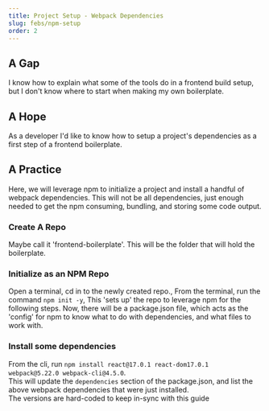 ```yaml
---
title: Project Setup - Webpack Dependencies
slug: febs/npm-setup
order: 2
---
```


## A Gap

I know how to explain what some of the tools do in a frontend build setup, but I don't know where to start when making my own boilerplate.

## A Hope

As a developer I'd like to know how to setup a project's dependencies as a first step of a frontend boilerplate.

## A Practice

Here, we will leverage npm to initialize a project and install a handful of webpack dependencies. This will not be all dependencies, just enough needed to get the npm consuming, bundling, and storing some code output.

### Create A Repo

Maybe call it 'frontend-boilerplate'. This will be the folder that will hold the boilerplate.

### Initialize as an NPM Repo

Open a terminal, cd in to the newly created repo.,
From the terminal, run the command `npm init -y`,
This 'sets up' the repo to leverage npm for the following steps. Now, there will be a package.json file, which acts as the 'config' for npm to know what to do with dependencies, and what files to work with.

### Install some dependencies

From the cli, run `npm install react@17.0.1 react-dom17.0.1 webpack@5.22.0 webpack-cli@4.5.0`.  
This will update the `dependencies` section of the package.json, and list the above webpack dependencies that were just installed.  
The versions are hard-coded to keep in-sync with this guide
